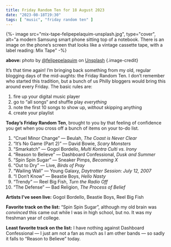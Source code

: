 ```yaml
---
title: Friday Random Ten for 18 August 2023
date: "2023-08-18T19:30"
tags: [ "music", "friday random ten" ]
---
```


{%- image src="mix-tape-felipepelaquim-unsplash.jpg", type="cover", alt="a modern Samsung smart phone sitting top of a notebook. There is an image on the phone’s screen that looks like a vintage cassette tape, with a label reading: Mix Tape" -%}

**above:** photo by [@felipepelaquim](https://unsplash.com/ko/@felipepelaquim?utm_source=unsplash&utm_medium=referral&utm_content=creditCopyText) on [Unsplash](https://unsplash.com/photos/UNNAYh3sMOg?utm_source=unsplash&utm_medium=referral&utm_content=creditCopyText) {.image-credit}

It’s that time again! I’m bringing back something from my old, regular blogging days of the mid-aughts: the Friday Random Ten. I don’t remember who started this tradition, but a bunch of us Philly bloggers would bring this around every Friday. The basic rules are:

1. fire up your digital music player
1. go to “all songs“ and shuffle play _everything_
1. note the first 10 songs to show up, _without_ skipping anything
1. create your playlist

**Today’s Friday Random Ten**, brought to you by that feeling of confidence you get when you cross off a bunch of items on your to-do list.

1. “Cruel Minor Change” &#8212; Beulah, _The Coast is Never Clear_
2. “It’s No Game (Part 2)” &#8212; David Bowie, _Scary Monsters_
3. “Smarkatch” &#8212; Gogol Bordello, _Multi Kontra Culti vs. Irony_
4. “Reason to Believe” &#8212; Dashboard Confessional, _Dusk and Summer_
5. “Spin Spin Sugar” &#8212; Sneaker Pimps, _Becoming X_
6. “Out to Dry” &#8212; Live, _Birds of Pray_
7. “Wailing Wall” &#8212; Young Galaxy, _Daytrotter Session: July 12, 2007_
8. “I Don’t Know” &#8212; Beastie Boys, _Hello Nasty_
9. “Trendy” &#8212; Reel Big Fish, _Turn the Radio Off_
10. “The Defense” &#8212; Bad Religion, _The Process of Belief_

**Artists I’ve seen live:** Gogol Bordello, Beastie Boys, Reel Big Fish

**Favorite track on the list:** “Spin Spin Sugar”, although my old brain was _convinced_ this came out while I was in high school, but no. It was my freshman year of college.

**Least favorite track on the list:** I have nothing against Dashboard Confessional &#8212; I just am not a fan as much as I am other bands &#8212; so sadly it falls to “Reason to Believe” today.
